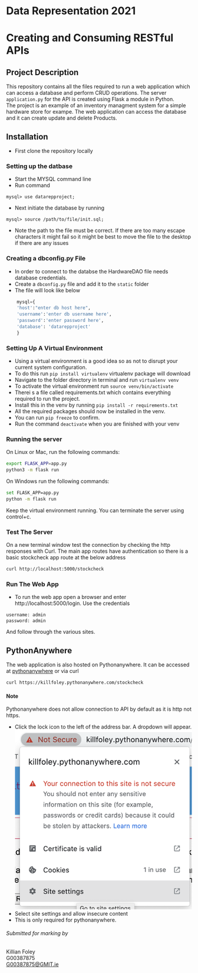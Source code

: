 # Data Representation 2021
# Creating and Consuming RESTful APIs
## Project Description
This repository contains all the files required to run a web application which can access a database and perform CRUD operations. The server `application.py` for the API is created using Flask a module in Python. <br>
The project is an example of an inventory managment system for a simple hardware store for exampe. The web application can access the database and it can create update and delete Products. 

## Installation
* First clone the repository locally

### Setting up the datbase
* Start the MYSQL command line
* Run command 
```mysql
mysql> use datarepproject;
```
* Next initiate the database by running 
```mysql
mysql> source /path/to/file/init.sql;
```
* Note the path to the file must be correct. If there are too many escape characters it might fail so it might be best to move the file to the desktop if there are any issues

### Creating a dbconfig.py File
* In order to connect to the databse the HardwareDAO file needs database credentials.
* Create a `dbconfig.py` file and add it to the `static` folder
* The file will look like below  
```python
    mysql={
    'host':"enter db host here",
    'username':'enter db username here',
    'password':'enter password here',
    'database': 'datarepproject'
    }
```
### Setting Up A Virtual Environment
* Using a virtual environment is a good idea so as not to disrupt your current system configuration.
* To do this run `pip install virtualenv` virtualenv package will download
* Navigate to the folder directory in terminal and run `virtualenv venv`
* To activate the virtual environment run `source venv/bin/activate`
* Therei s a file called requirements.txt which contains everything required to run the project.
* Install this in the venv by running `pip install -r requirements.txt`
* All the required packages should now be installed in the venv.
* You can run `pip freeze` to confirm.
* Run the command `deactivate` when you are finished with your venv

### Running the server
  On Linux or Mac, run the following commands:
  ```bash
  export FLASK_APP=app.py
  python3 -m flask run
  ```
  On Windows run the following commands:
  ```bash
  set FLASK_APP=app.py
  python -m flask run
  ```
Keep the virtual environment running. You can terminate the server using control+c.

### Test The Server
On a new terminal window  test the connection by checking the http responses with Curl. The main app routes have authentication so there is a basic stockcheck app route at the below address

```bash
curl http://localhost:5000/stockcheck
```
### Run The Web App
* To run the web app open a browser and enter http://localhost:5000/login.
Use the credentials 
```
username: admin
password: admin
```
And follow through the various sites.

## PythonAnywhere
The web application is also hosted on Pythonanywhere. It can be accessed at [pythonanywhere](https://killfoley.pythonanywhere.com/login)
or via curl
```bash
curl https://killfoley.pythonanywhere.com/stockcheck
```
#### Note
Pythonanywhere does not allow connection to API by default as it is http not https.
* Click the lock icon to the left of the address bar. A dropdown will appear.
![](/misc/site-settings.png)
* Select site settings and allow insecure content
* This is only required for pythonanywhere.

###### Submitted for marking by
Killian Foley<br>
G00387875<br>
<G00387875@GMIT.ie>
